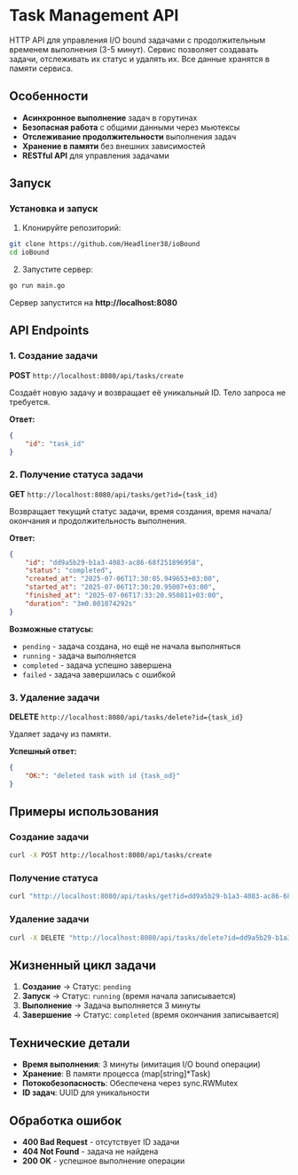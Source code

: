# Task Management API

HTTP API для управления I/O bound задачами с продолжительным временем выполнения (3-5 минут). Сервис позволяет создавать задачи, отслеживать их статус и удалять их. Все данные хранятся в памяти сервиса.

## Особенности

- **Асинхронное выполнение** задач в горутинах
- **Безопасная работа** с общими данными через мьютексы
- **Отслеживание продолжительности** выполнения задач
- **Хранение в памяти** без внешних зависимостей
- **RESTful API** для управления задачами

## Запуск

### Установка и запуск

1. Клонируйте репозиторий:
```bash
git clone https://github.com/Headliner38/ioBound
cd ioBound
```

2. Запустите сервер:
```bash
go run main.go
```

Сервер запустится на **http://localhost:8080**

## API Endpoints

### 1. Создание задачи
**POST** `http://localhost:8080/api/tasks/create`

Создаёт новую задачу и возвращает её уникальный ID. Тело запроса не требуется.

**Ответ:**
```json
{
    "id": "task_id"
}
```

### 2. Получение статуса задачи
**GET** `http://localhost:8080/api/tasks/get?id={task_id}`

Возвращает текущий статус задачи, время создания, время начала/окончания и продолжительность выполнения.

**Ответ:**
```json
{
    "id": "dd9a5b29-b1a3-4083-ac86-68f251896958",
    "status": "completed",
    "created_at": "2025-07-06T17:30:05.949653+03:00",
    "started_at": "2025-07-06T17:30:20.95007+03:00",
    "finished_at": "2025-07-06T17:33:20.950811+03:00",
    "duration": "3m0.001074292s"
}
```

**Возможные статусы:**
- `pending` - задача создана, но ещё не начала выполняться
- `running` - задача выполняется
- `completed` - задача успешно завершена
- `failed` - задача завершилась с ошибкой

### 3. Удаление задачи
**DELETE** `http://localhost:8080/api/tasks/delete?id={task_id}`

Удаляет задачу из памяти.

**Успешный ответ:**
```json
{
    "OK:": "deleted task with id {task_od}"
}
```

## Примеры использования

### Создание задачи
```bash
curl -X POST http://localhost:8080/api/tasks/create
```

### Получение статуса
```bash
curl "http://localhost:8080/api/tasks/get?id=dd9a5b29-b1a3-4083-ac86-68f251896958"
```

### Удаление задачи
```bash
curl -X DELETE "http://localhost:8080/api/tasks/delete?id=dd9a5b29-b1a3-4083-ac86-68f251896958"
```

## Жизненный цикл задачи

1. **Создание** → Статус: `pending`
2. **Запуск** → Статус: `running` (время начала записывается)
3. **Выполнение** → Задача выполняется 3 минуты
4. **Завершение** → Статус: `completed` (время окончания записывается)


## Технические детали

- **Время выполнения**: 3 минуты (имитация I/O bound операции)
- **Хранение**: В памяти процесса (map[string]*Task)
- **Потокобезопасность**: Обеспечена через sync.RWMutex
- **ID задач**: UUID для уникальности

## Обработка ошибок

- **400 Bad Request** - отсутствует ID задачи
- **404 Not Found** - задача не найдена
- **200 OK** - успешное выполнение операции